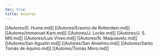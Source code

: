 ```yaml
---
toc: true
title: Autores
---
```

[[Autores/D. Hume.md]]
[[Autores/Erasmo de Rotterdam.md]]
[[Autores/Immanuel Kant.md]]
[[Autores/J. Locke.md]]
[[Autores/J. S. Mill.md]]
[[Autores/Luis Vives.md]]
[[Autores/N. Maquiavelo.md]]
[[Autores/San Agustín.md]]
[[Autores/San Anselmo.md]]
[[Autores/Santo Tomás de Aquino.md]]
[[Autores/Tomás Moro.md]]

